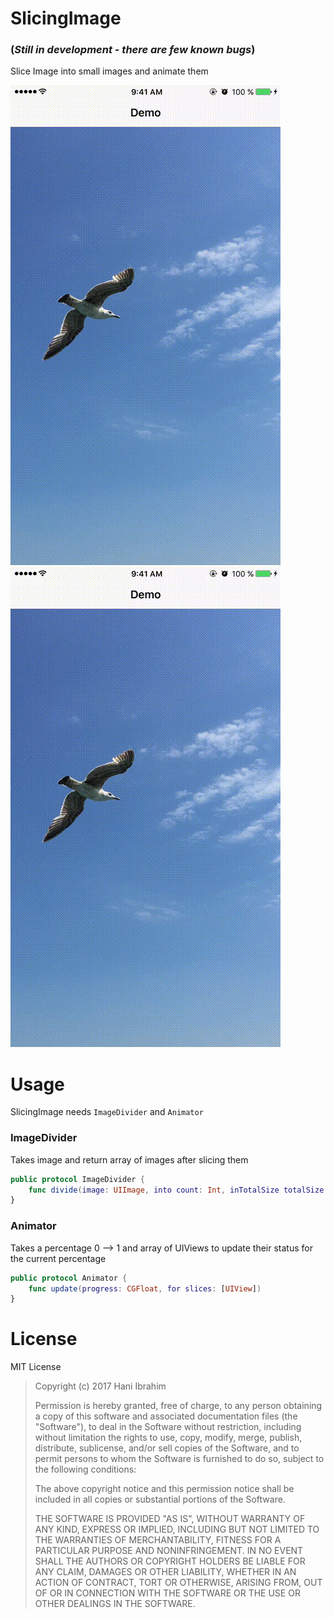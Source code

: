 # SlicingImage 
### (*Still in development - there are few known bugs*)
Slice Image into small images and animate them

![](https://github.com/hani-ibrahim/SlicingImage/raw/master/demo1.gif) ![](https://github.com/hani-ibrahim/SlicingImage/raw/master/demo2.gif)

# Usage
SlicingImage needs `ImageDivider` and `Animator`

### ImageDivider
Takes image and return array of images after slicing them
```swift
public protocol ImageDivider {
    func divide(image: UIImage, into count: Int, inTotalSize totalSize: CGSize) -> [UIView]
}
```

### Animator
Takes a percentage 0 --> 1 and array of UIViews to update their status for the current percentage
```swift
public protocol Animator {
    func update(progress: CGFloat, for slices: [UIView])
}
```

# License
MIT License

> Copyright (c) 2017 Hani Ibrahim
> 
> Permission is hereby granted, free of charge, to any person obtaining a copy
> of this software and associated documentation files (the "Software"), to deal
> in the Software without restriction, including without limitation the rights
> to use, copy, modify, merge, publish, distribute, sublicense, and/or sell
> copies of the Software, and to permit persons to whom the Software is
> furnished to do so, subject to the following conditions:
> 
> The above copyright notice and this permission notice shall be included in all
> copies or substantial portions of the Software.
> 
> THE SOFTWARE IS PROVIDED "AS IS", WITHOUT WARRANTY OF ANY KIND, EXPRESS OR
> IMPLIED, INCLUDING BUT NOT LIMITED TO THE WARRANTIES OF MERCHANTABILITY,
> FITNESS FOR A PARTICULAR PURPOSE AND NONINFRINGEMENT. IN NO EVENT SHALL THE
> AUTHORS OR COPYRIGHT HOLDERS BE LIABLE FOR ANY CLAIM, DAMAGES OR OTHER
> LIABILITY, WHETHER IN AN ACTION OF CONTRACT, TORT OR OTHERWISE, ARISING FROM,
> OUT OF OR IN CONNECTION WITH THE SOFTWARE OR THE USE OR OTHER DEALINGS IN THE
> SOFTWARE.

